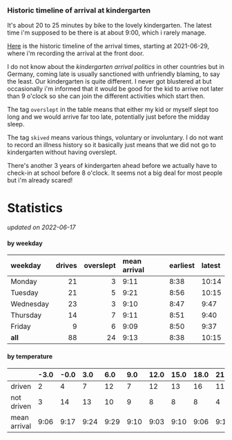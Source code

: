 ### Historic timeline of arrival at kindergarten

It's about 20 to 25 minutes by bike to the lovely kindergarten. 
The latest time i'm supposed to be there is at about 9:00, 
which i rarely manage. 

[Here](times.csv) is the historic timeline of the arrival times, starting
at 2021-06-29, where i'm recording the arrival at the front door.

I do not know about the *kindergarten arrival politics* in other
countries but in Germany, coming late is usually sanctioned 
with unfriendly blaming, to say the least. Our kindergarten is quite
different. I never got blustered at but occasionally i'm informed
that it would be good for the kid to arrive not later than 9 o'clock
so she can join the different activities which start then. 

The tag `overslept` in the table means that either my kid or myself
slept too long and we would arrive far too late, potentially just
before the midday sleep.

The tag `skived` means various things, voluntary or involuntary. I 
do not want to record an illness history so it basically just means
that we did not go to kindergarten without having overslept.

There's another 3 years of kindergarten ahead before we actually 
have to check-in at school before 8 o'clock. It seems not a big deal
for most people but i'm already scared!


# Statistics

*updated on 2022-06-17*

#### by weekday

| weekday   |   drives |   overslept | mean arrival   | earliest   | latest   |
|:----------|---------:|------------:|:---------------|:-----------|:---------|
| Monday    |       21 |           3 | 9:11           | 8:38       | 10:14    |
| Tuesday   |       21 |           5 | 9:21           | 8:56       | 10:15    |
| Wednesday |       23 |           3 | 9:10           | 8:47       | 9:47     |
| Thursday  |       14 |           7 | 9:11           | 8:51       | 9:40     |
| Friday    |        9 |           6 | 9:09           | 8:50       | 9:37     |
| **all**   |       88 |          24 | 9:13           | 8:38       | 10:15    |

#### by temperature

|              | -3.0   | -0.0   | 3.0   | 6.0   | 9.0   | 12.0   | 15.0   | 18.0   | 21.0   | 24.0   |
|:-------------|:-------|:-------|:------|:------|:------|:-------|:-------|:-------|:-------|:-------|
| driven       | 2      | 4      | 7     | 12    | 7     | 12     | 13     | 16     | 11     | 3      |
| not driven   | 3      | 14     | 13    | 10    | 9     | 8      | 8      | 8      | 4      | 3      |
| mean arrival | 9:06   | 9:17   | 9:24  | 9:29  | 9:10  | 9:03   | 9:10   | 9:06   | 9:12   | 9:15   |

